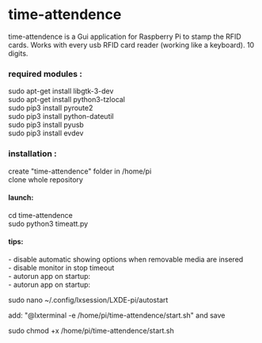 # time-attendence

time-attendence is a Gui application for Raspberry Pi to stamp the RFID cards.
Works with every usb RFID card reader (working like a keyboard). 10 digits.


<h3>required modules :</h3>

sudo apt-get install libgtk-3-dev <br>
sudo apt-get install python3-tzlocal<br>
sudo pip3 install pyroute2<br>
sudo pip3 install python-dateutil<br>
sudo pip3 install pyusb<br>
sudo pip3 install evdev<br>

<h3>installation :</h3>
create "time-attendence" folder in /home/pi<br>
clone whole repository<br>
<h4>launch:</h4>
cd time-attendence<br>
sudo python3 timeatt.py
<h4>tips:</h4>
- disable automatic showing options when removable media are insered<br>
- disable monitor in stop timeout<br>
- autorun app on startup:<br>
- autorun app on startup:<br>
  <p>  sudo nano ~/.config/lxsession/LXDE-pi/autostart</p>
  <p>  add: "@lxterminal -e /home/pi/time-attendence/start.sh" and save</p>
  <p>  sudo chmod +x /home/pi/time-attendence/start.sh</p>

